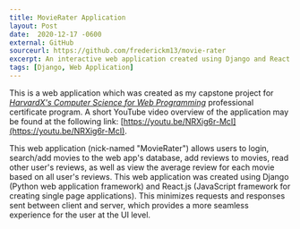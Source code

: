 ```yaml
---
title: MovieRater Application
layout: Post
date:  2020-12-17 -0600
external: GitHub
sourceurl: https://github.com/frederickm13/movie-rater
excerpt: An interactive web application created using Django and React.js.
tags: [Django, Web Application]
---
```


This is a web application which was created as my capstone project for *[HarvardX's Computer Science for Web Programming](https://www.edx.org/professional-certificate/harvardx-computer-science-for-web-programming)* professional certificate program. A short YouTube video overview of the application may be found at the following link: [https://youtu.be/NRXig6r-McI](https://youtu.be/NRXig6r-McI).

This web application (nick-named "MovieRater") allows users to login, search/add movies to the web app's database, add reviews to movies, read other user's reviews, as well as view the average review for each movie based on all user's reviews. This web application was created using Django (Python web application framework) and React.js (JavaScript framework for creating single page applications). This minimizes requests and responses sent between client and server, which provides a more seamless experience for the user at the UI level. 